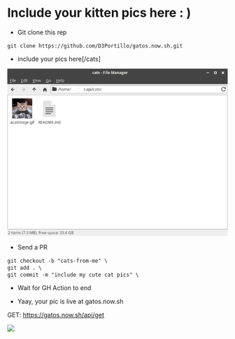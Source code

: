 # Include your kitten pics here : )

- Git clone this rep
```
git clone https://github.com/D3Portillo/gatos.now.sh.git
```

- include your pics here[/cats]

![](./example.png)

- Send a PR
```
git checkout -b "cats-from-me" \
git add . \
git commit -m "include my cute cat pics" \
```

- Wait for GH Action to end


- Yaay, your pic is live at gatos.now.sh

GET: https://gatos.now.sh/api/get

![](https://gatos.now.sh/api/get)